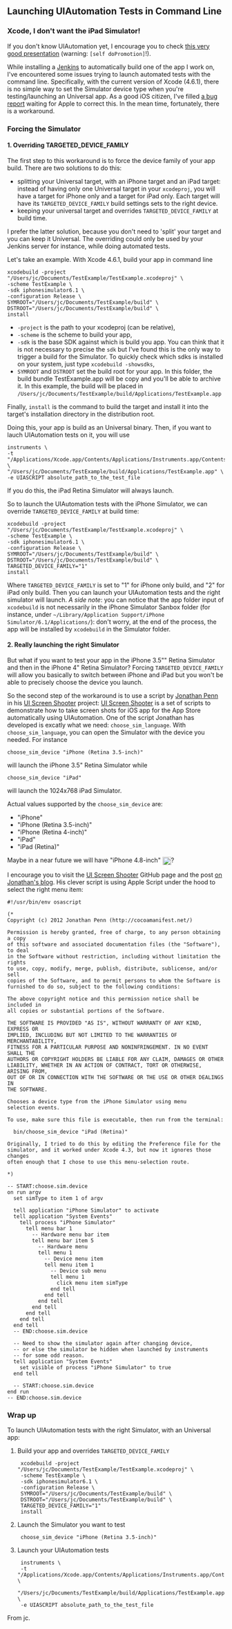## Launching UIAutomation Tests in Command Line

### Xcode, I don't want the iPad Simulator!

If you don't know UIAutomation yet, I encourage you to check [this very good presentation][] (warning: `[self doPromotion]`!).

While installing a [Jenkins][] to automatically build one of the app I work on, I've encountered some issues trying to launch automated tests with the command line. Specifically, with the current version of Xcode (4.6.1), there is no simple way to set the Simulator device type when you're testing/launching an Universal app. As a good iOS citizen, I've filled [a bug report][] waiting for Apple to correct this. In the mean time, fortunately, there is a workaround.

### Forcing the Simulator

#### 1. Overriding TARGETED_DEVICE_FAMILY

The first step to this workaround is to force the device family of your app build. There are two solutions to do this:

- splitting your Universal target, with an iPhone target and an iPad target: instead of having only one Universal target in your `xcodeproj`, you will have a target for iPhone only and a target for iPad only. Each target will have its  `TARGETED_DEVICE_FAMILY` build settings sets to the right device.
- keeping your universal target and overrides `TARGETED_DEVICE_FAMILY` at build time.

I prefer the latter solution, because you don't need to 'split' your target and you can keep it Universal. The overriding could only be used by your Jenkins server for instance, while doing automated tests.

Let's take an example. With Xcode 4.6.1, build your app in command line

	xcodebuild -project "/Users/jc/Documents/TestExample/TestExample.xcodeproj" \
	-scheme TestExample \
	-sdk iphonesimulator6.1 \
	-configuration Release \
	SYMROOT="/Users/jc/Documents/TestExample/build" \
	DSTROOT="/Users/jc/Documents/TestExample/build" \
	install

- `-project` is the path to your xcodeproj (can be relative), 
- `-scheme` is the scheme to build your app,  
- `-sdk` is the base SDK against which is build you app. You can think that it is not necessary to precise the `sdk` but I've found this is the only way to trigger a build for the Simulator. To quickly check which sdks is installed on your system, just type `xcodebuild -showsdks`,
- `SYMROOT` and `DSTROOT` set the build root for your app. In this folder, the build bundle TestExample.app will be copy and you'll be able to archive it. In this example, the build will be placed in    `/Users/jc/Documents/TestExample/build/Applications/TestExample.app`

Finally, `install` is the command to build the target and install it into the target's installation directory in the distribution root.

Doing this, your app is build as an Universal binary. Then, if you want to lauch UIAutomation tests on it, you will use

	instruments \
	-t 	"/Applications/Xcode.app/Contents/Applications/Instruments.app/Contents/PlugIns/AutomationInstrument.bundle/Contents/Resources/Automation.tracetemplate" \
	"/Users/jc/Documents/TestExample/build/Applications/TestExample.app" \
	-e UIASCRIPT absolute_path_to_the_test_file  

If you do this, the iPad Retina Simulator will always launch.

So to launch the UIAutomation tests with the iPhone Simulator, we can override  `TARGETED_DEVICE_FAMILY` at build time:

	xcodebuild -project "/Users/jc/Documents/TestExample/TestExample.xcodeproj" \
	-scheme TestExample \
	-sdk iphonesimulator6.1 \
	-configuration Release \
	SYMROOT="/Users/jc/Documents/TestExample/build" \
	DSTROOT="/Users/jc/Documents/TestExample/build" \
	TARGETED_DEVICE_FAMILY="1"
	install

Where `TARGETED_DEVICE_FAMILY` is set to "1" for iPhone only build, and "2" for iPad only build. Then you can launch your UIAutomation tests and the right simulator will launch. _A side note_: you can notice that the app folder input of `xcodebuild` is not necessarily in the iPhone Simulator Sanbox folder (for instance, under `~/Library/Application Support/iPhone Simulator/6.1/Applications/`): don't worry, at the end of the process, the app will be installed by `xcodebuild` in the Simulator folder. 

#### 2. Really launching the right Simulator

But what if you want to test your app in the iPhone 3.5"" Retina Simulator and then in the iPhone 4" Retina Simulator? Forcing `TARGETED_DEVICE_FAMILY` will allow you basically to switch between iPhone and iPad but you won't be able to precisely choose the device you launch.

So the second step of the workaround is to use a script by [Jonathan Penn][] in his [UI Screen Shooter][] project: [UI Screen Shooter][] is a set of scripts to demonstrate how to take screen shots for iOS app for the App Store automatically using UIAutomation. One of the script Jonathan has developed is excatly what we need: `choose_sim_language`. With `choose_sim_language`, you can open the Simulator with the device you needed. For instance

	choose_sim_device "iPhone (Retina 3.5-inch)"  

will launch the iPhone 3.5" Retina Simulator while 

	choose_sim_device "iPad"  

will launch the 1024x768 iPad Simulator.

Actual values supported by the `choose_sim_device` are:

- "iPhone"
- "iPhone (Retina 3.5-inch)"
- "iPhone (Retina 4-inch)"
- "iPad"
- "iPad (Retina)"

Maybe in a near future we will have "iPhone 4.8-inch" <img src="http://blog.manbolo.com/2013/03/18/smiley-happy.png" class="inline" style="vertical-align:middle;" width="20" height="19">?

I encourage you to visit the [UI Screen Shooter][] GitHub page and the post [on Jonathan's blog][]. His clever script is using Apple Script under the hood to select the right menu item:

	#!/usr/bin/env osascript

	(*
	Copyright (c) 2012 Jonathan Penn (http://cocoamanifest.net/)

	Permission is hereby granted, free of charge, to any person obtaining a copy
	of this software and associated documentation files (the "Software"), to deal
	in the Software without restriction, including without limitation the rights
	to use, copy, modify, merge, publish, distribute, sublicense, and/or sell
	copies of the Software, and to permit persons to whom the Software is
	furnished to do so, subject to the following conditions:

	The above copyright notice and this permission notice shall be included in
	all copies or substantial portions of the Software.

	THE SOFTWARE IS PROVIDED "AS IS", WITHOUT WARRANTY OF ANY KIND, EXPRESS OR
	IMPLIED, INCLUDING BUT NOT LIMITED TO THE WARRANTIES OF MERCHANTABILITY,
	FITNESS FOR A PARTICULAR PURPOSE AND NONINFRINGEMENT. IN NO EVENT SHALL THE
	AUTHORS OR COPYRIGHT HOLDERS BE LIABLE FOR ANY CLAIM, DAMAGES OR OTHER
	LIABILITY, WHETHER IN AN ACTION OF CONTRACT, TORT OR OTHERWISE, ARISING FROM,
	OUT OF OR IN CONNECTION WITH THE SOFTWARE OR THE USE OR OTHER DEALINGS IN
	THE SOFTWARE.

	Chooses a device type from the iPhone Simulator using menu
	selection events.

	To use, make sure this file is executable, then run from the terminal:

	  bin/choose_sim_device "iPad (Retina)"

	Originally, I tried to do this by editing the Preference file for the
	simulator, and it worked under Xcode 4.3, but now it ignores those changes
	often enough that I chose to use this menu-selection route.

	*)

	-- START:choose.sim.device
	on run argv
	  set simType to item 1 of argv

	  tell application "iPhone Simulator" to activate
	  tell application "System Events"
		tell process "iPhone Simulator"
		  tell menu bar 1
			-- Hardware menu bar item
			tell menu bar item 5
			  -- Hardware menu
			  tell menu 1
				-- Device menu item
				tell menu item 1
				  -- Device sub menu
				  tell menu 1
					click menu item simType
				  end tell
				end tell
			  end tell
			end tell
		  end tell
		end tell
	  end tell
	  -- END:choose.sim.device

	  -- Need to show the simulator again after changing device,
	  -- or else the simulator be hidden when launched by instruments
	  -- for some odd reason.
	  tell application "System Events"
		set visible of process "iPhone Simulator" to true
	  end tell

	  -- START:choose.sim.device
	end run
	-- END:choose.sim.device


### Wrap up

To launch UIAutomation tests with the right Simulator, with an Universal app:

1. Build your app and overrides `TARGETED_DEVICE_FAMILY`

	    xcodebuild -project "/Users/jc/Documents/TestExample/TestExample.xcodeproj" \
	    -scheme TestExample \
	    -sdk iphonesimulator6.1 \
	    -configuration Release \
	    SYMROOT="/Users/jc/Documents/TestExample/build" \
	    DSTROOT="/Users/jc/Documents/TestExample/build" \
	    TARGETED_DEVICE_FAMILY="1"
	    install

2. Launch the Simulator you want to test
	    
	    choose_sim_device "iPhone (Retina 3.5-inch)"
	    
3. Launch your UIAutomation tests

		instruments \
		-t 	"/Applications/Xcode.app/Contents/Applications/Instruments.app/Contents/PlugIns/AutomationInstrument.bundle/Contents/Resources/Automation.tracetemplate" \
		"/Users/jc/Documents/TestExample/build/Applications/TestExample.app" \
		-e UIASCRIPT absolute_path_to_the_test_file  

	

From jc.

[a bug report]: http://openradar.appspot.com/13607967
[this very good presentation]: http://blog.manbolo.com/2012/04/08/ios-automated-tests-with-uiautomation
[Jenkins]: http://jenkins-ci.org/
[Jonathan Penn]: http://twitter.com/jonathanpenn
[UI Screen Shooter]: https://github.com/jonathanpenn/ui-screen-shooter/
[on Jonathan's blog]: http://cocoamanifest.net/articles/2013/01/ui-screen-shooter.html

